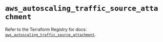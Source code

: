# `aws_autoscaling_traffic_source_attachment`

Refer to the Terraform Registry for docs: [`aws_autoscaling_traffic_source_attachment`](https://registry.terraform.io/providers/hashicorp/aws/5.82.2/docs/resources/autoscaling_traffic_source_attachment).
